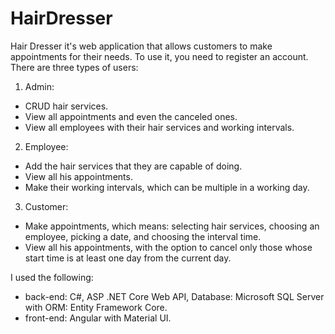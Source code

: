 # HairDresser

Hair Dresser it's web application that allows customers to make appointments for their needs. To use it, you need to register an account.
There are three types of users:
1. Admin:
- CRUD hair services.
- View all appointments and even the canceled ones.
- View all employees with their hair services and working intervals.
2. Employee:
- Add the hair services that they are capable of doing.
- View all his appointments.
- Make their working intervals, which can be multiple in a working day.
3. Customer:
- Make appointments, which means: selecting hair services, choosing an employee, picking a date, and choosing the interval time.
- View all his appointments, with the option to cancel only those whose start time is at least one day from the current day.

I used the following:
  - back-end: C#, ASP .NET Core Web API, Database: Microsoft SQL Server with ORM: Entity Framework Core.
  - front-end: Angular with Material UI.
